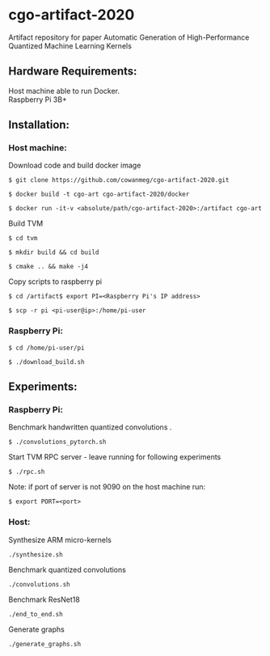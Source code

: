 # cgo-artifact-2020
Artifact repository for paper Automatic Generation of High-Performance Quantized Machine Learning Kernels

## Hardware Requirements:  
Host machine able to run Docker.   
Raspberry Pi 3B+ 

## Installation:

### Host machine:  

Download code and build docker image

`$ git clone https://github.com/cowanmeg/cgo-artifact-2020.git`

`$ docker build -t cgo-art cgo-artifact-2020/docker`

`$ docker run -it-v <absolute/path/cgo-artifact-2020>:/artifact cgo-art`

Build TVM

`$ cd tvm`

`$ mkdir build && cd build`

`$ cmake .. && make -j4`

Copy scripts to raspberry pi 

`$ cd /artifact$ export PI=<Raspberry Pi's IP address>`

`$ scp -r pi <pi-user@ip>:/home/pi-user`

### Raspberry Pi:  

`$ cd /home/pi-user/pi`

`$ ./download_build.sh` 

## Experiments:

### Raspberry Pi:  
Benchmark handwritten quantized convolutions . 

`$ ./convolutions_pytorch.sh`

Start TVM RPC server - leave running for following experiments

`$ ./rpc.sh` 

Note: if port of server is not 9090 on the host machine run:

`$ export PORT=<port>`

### Host:
Synthesize ARM micro-kernels

`./synthesize.sh`

Benchmark quantized convolutions

`./convolutions.sh`

Benchmark ResNet18

`./end_to_end.sh`

Generate graphs

`./generate_graphs.sh`
